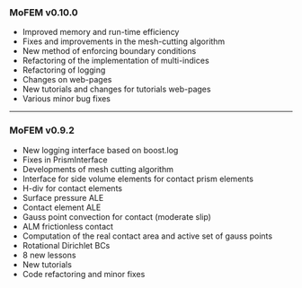 ### MoFEM v0.10.0

- Improved memory and run-time efficiency
- Fixes and improvements in the mesh-cutting algorithm
- New method of enforcing boundary conditions
- Refactoring of the implementation of multi-indices
- Refactoring of logging
- Changes on web-pages
- New tutorials and changes for tutorials web-pages 
- Various minor bug fixes

----

### MoFEM v0.9.2

- New logging interface based on boost.log
- Fixes in PrismInterface
- Developments of mesh cutting algorithm
- Interface for side volume elements for contact prism elements
- H-div for contact elements
- Surface pressure ALE
- Contact element ALE
- Gauss point convection for contact (moderate slip)
- ALM frictionless contact
- Computation of the real contact area and active set of gauss points
- Rotational Dirichlet BCs
- 8 new lessons
- New tutorials
- Code refactoring and minor fixes